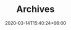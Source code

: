 ---
title : "Archives"
page_header_bg : "images/background/homepage-one-banner.jpg"
date: 2020-03-14T15:40:24+06:00
description : "Lorem ipsum dolor sit amet, consectetur adipisicing elit. Maiores, velit."
draft : false
layout : "gallery"
gallery_items:
- name : "gallery item"
  image: "https://api.nakala.fr/embed/10.34847/nkl.8cc6mjel/beb89684d1117d2f390949a03368e51d818b56b9"
  categories: ["conferences"]

---